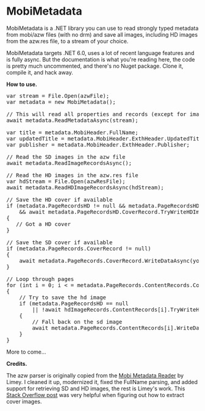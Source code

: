 # MobiMetadata

MobiMetadata is a .NET library you can use to read strongly typed metadata from mobi/azw files (with no drm) and save all images, including HD images from the azw.res file, to a stream of your choice.  

MobiMetadata targets .NET 6.0, uses a lot of recent language features and is fully async. But the documentation is what you're reading here, the code is pretty much uncommented, and there's no Nuget package. Clone it, compile it, and hack away.

**How to use.**

<pre>
var stream = File.Open(azwFile);
var metadata = new MobiMetadata();

// This will read all properties and records (except for image records) in all headers 
await metadata.ReadMetadataAsync(stream);

var title = metadata.MobiHeader.FullName;
var updatedTitle = metadata.MobiHeader.ExthHeader.UpdatedTitle;
var publisher = metadata.MobiHeader.ExthHeader.Publisher;

// Read the SD images in the azw file
await metadata.ReadImageRecordsAsync();

// Read the HD images in the azw.res file
var hdStream = File.Open(azwResFile);
await metadata.ReadHDImageRecordsAsync(hdStream);

// Save the HD cover if available
if (metadata.PageRecordsHD != null && metadata.PageRecordsHD.CoverRecord != null 
    && await metadata.PageRecordsHD.CoverRecord.TryWriteHDImageDataAsync(yourStream))
{
   // Got a HD cover
}

// Save the SD cover if available
if (metadata.PageRecords.CoverRecord != null)
{
    await metadata.PageRecords.CoverRecord.WriteDataAsync(yourStream);
}

// Loop through pages
for (int i = 0; i < = metadata.PageRecords.ContentRecords.Count; i++)
{
    // Try to save the hd image
    if (metadata.PageRecordsHD == null 
        || !await hdImageRecords.ContentRecords[i].TryWriteHDImageDataAsync(yourStream))
    {
        // Fall back on the sd image 
        await metadata.PageRecords.ContentRecords[i].WriteDataAsync(yourStream);
    }
}
</pre>

More to come...

**Credits.**

The azw parser is originally copied from the [Mobi Metadata Reader](https://www.mobileread.com/forums/showthread.php?t=185565) by Limey. I cleaned it up, modernized it, fixed the FullName parsing, and added support for retrieving SD and HD images, the rest is Limey's work. This [Stack Overflow post](https://stackoverflow.com/questions/24233834/getting-cover-image-from-a-mobi-file) was very helpful when figuring out how to extract cover images.
